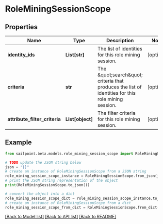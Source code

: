 # RoleMiningSessionScope


## Properties

Name | Type | Description | Notes
------------ | ------------- | ------------- | -------------
**identity_ids** | **List[str]** | The list of identities for this role mining session. | [optional] 
**criteria** | **str** | The \&quot;search\&quot; criteria that produces the list of identities for this role mining session. | [optional] 
**attribute_filter_criteria** | **List[object]** | The filter criteria for this role mining session. | [optional] 

## Example

```python
from sailpoint.beta.models.role_mining_session_scope import RoleMiningSessionScope

# TODO update the JSON string below
json = "{}"
# create an instance of RoleMiningSessionScope from a JSON string
role_mining_session_scope_instance = RoleMiningSessionScope.from_json(json)
# print the JSON string representation of the object
print(RoleMiningSessionScope.to_json())

# convert the object into a dict
role_mining_session_scope_dict = role_mining_session_scope_instance.to_dict()
# create an instance of RoleMiningSessionScope from a dict
role_mining_session_scope_from_dict = RoleMiningSessionScope.from_dict(role_mining_session_scope_dict)
```
[[Back to Model list]](../README.md#documentation-for-models) [[Back to API list]](../README.md#documentation-for-api-endpoints) [[Back to README]](../README.md)


